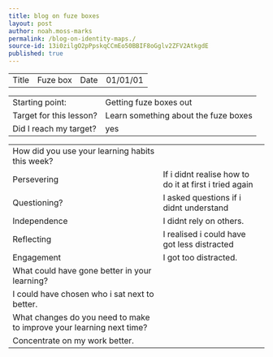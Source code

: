 ```yaml
---
title: blog on fuze boxes
layout: post
author: noah.moss-marks
permalink: /blog-on-identity-maps./
source-id: 13i0zilgO2pPpskqCCmEo50BBIF8oGglv2ZFV2AtkgdE
published: true
---
```

<table>
  <tr>
    <td>Title</td>
    <td>Fuze box</td>
    <td>Date</td>
    <td>01/01/01</td>
  </tr>
</table>


<table>
  <tr>
    <td>Starting point:</td>
    <td>Getting fuze boxes out</td>
  </tr>
  <tr>
    <td>Target for this lesson?</td>
    <td>Learn something about the fuze boxes</td>
  </tr>
  <tr>
    <td>Did I reach my target? </td>
    <td>yes</td>
  </tr>
</table>


<table>
  <tr>
    <td>How did you use your learning habits this week?</td>
    <td></td>
  </tr>
  <tr>
    <td>Persevering</td>
    <td>If i didnt realise how to do it at first i tried again</td>
  </tr>
  <tr>
    <td>Questioning?</td>
    <td>I asked questions if i didnt understand</td>
  </tr>
  <tr>
    <td>Independence</td>
    <td>I didnt rely on others.</td>
  </tr>
  <tr>
    <td>Reflecting</td>
    <td>I realised i could have got less distracted</td>
  </tr>
  <tr>
    <td>Engagement</td>
    <td>I got too distracted.</td>
  </tr>
  <tr>
    <td>What could have gone better in your learning?</td>
    <td></td>
  </tr>
  <tr>
    <td>I could have chosen who i sat next to better.</td>
    <td></td>
  </tr>
  <tr>
    <td>What changes do you need to make to improve your learning next time?</td>
    <td></td>
  </tr>
  <tr>
    <td>Concentrate on my work better.</td>
    <td></td>
  </tr>
</table>



